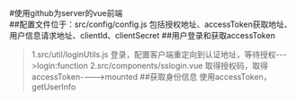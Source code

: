 #使用github为server的vue前端  
##配置文件位于：src/config/config.js
包括授权地址、accessToken获取地址、用户信息请求地址、clientId、clientSecret
##用户登录和获取accessToken
>1.src/util/loginUtils.js
登录，配置客户端重定向到认证地址，等待授权--->login:function
>2.src/components/sslogin.vue
取得授权码，取得accessToken---->mounted
##获取身份信息
使用accessToken，getUserInfo

